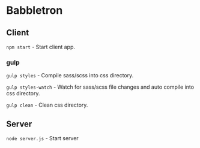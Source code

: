 # Babbletron

## Client

`npm start` - Start client app.

### gulp

`gulp styles` - Compile sass/scss into css directory.

`gulp styles-watch` - Watch for sass/scss file changes and auto compile into css directory.

`gulp clean` - Clean css directory.

## Server

`node server.js` - Start server

